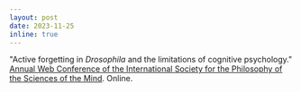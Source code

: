 ```yaml
---
layout: post
date: 2023-11-25
inline: true
---
```


"Active forgetting in _Drosophila_ and the limitations of cognitive psychology." [Annual Web Conference of the International Society for the Philosophy of the Sciences of the Mind](https://www.ispsmind.com/). Online.